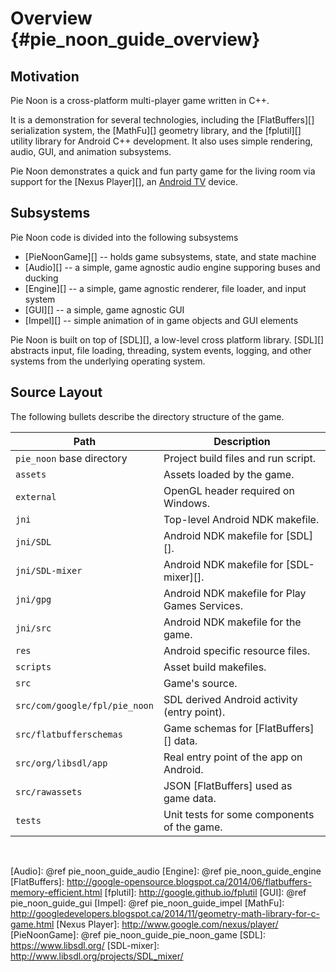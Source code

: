 Overview    {#pie_noon_guide_overview}
========

## Motivation

Pie Noon is a cross-platform multi-player game written in C++.

It is a demonstration for several technologies, including the [FlatBuffers][]
serialization system, the [MathFu][] geometry library, and the [fplutil][]
utility library for Android C++ development. It also uses simple rendering,
audio, GUI, and animation subsystems.

Pie Noon demonstrates a quick and fun party game for the living room via support
for the [Nexus Player][], an [Android TV][] device.

## Subsystems

Pie Noon code is divided into the following subsystems
- [PieNoonGame][] -- holds game subsystems, state, and state machine
- [Audio][] -- a simple, game agnostic audio engine supporing buses and ducking
- [Engine][] -- a simple, game agnostic renderer, file loader, and input system
- [GUI][] -- a simple, game agnostic GUI
- [Impel][] -- simple animation of in game objects and GUI elements

Pie Noon is built on top of [SDL][], a low-level cross platform library.
[SDL][] abstracts input, file loading, threading, system events, logging, and
other systems from the underlying operating system.

## Source Layout

The following bullets describe the directory structure of the game.


| Path                          | Description                                  |
|-------------------------------|----------------------------------------------|
| `pie_noon` base directory     | Project build files and run script.          |
| `assets`                      | Assets loaded by the game.                   |
| `external`                    | OpenGL header required on Windows.           |
| `jni`                         | Top-level Android NDK makefile.              |
| `jni/SDL`                     | Android NDK makefile for [SDL][].            |
| `jni/SDL-mixer`               | Android NDK makefile for [SDL-mixer][].      |
| `jni/gpg`                     | Android NDK makefile for Play Games Services.|
| `jni/src`                     | Android NDK makefile for the game.           |
| `res`                         | Android specific resource files.             |
| `scripts`                     | Asset build makefiles.                       |
| `src`                         | Game's source.                               |
| `src/com/google/fpl/pie_noon` | SDL derived Android activity (entry point).  |
| `src/flatbufferschemas`       | Game schemas for [FlatBuffers][] data.       |
| `src/org/libsdl/app`          | Real entry point of the app on Android.      |
| `src/rawassets`               | JSON [FlatBuffers] used as game data.        |
| `tests`                       | Unit tests for some components of the game.  |


<br>

  [Android TV]: http://www.android.com/tv/
  [Audio]: @ref pie_noon_guide_audio
  [Engine]: @ref pie_noon_guide_engine
  [FlatBuffers]: http://google-opensource.blogspot.ca/2014/06/flatbuffers-memory-efficient.html
  [fplutil]: http://google.github.io/fplutil
  [GUI]: @ref pie_noon_guide_gui
  [Impel]: @ref pie_noon_guide_impel
  [MathFu]: http://googledevelopers.blogspot.ca/2014/11/geometry-math-library-for-c-game.html
  [Nexus Player]: http://www.google.com/nexus/player/
  [PieNoonGame]: @ref pie_noon_guide_pie_noon_game
  [SDL]: https://www.libsdl.org/
  [SDL-mixer]: http://www.libsdl.org/projects/SDL_mixer/
